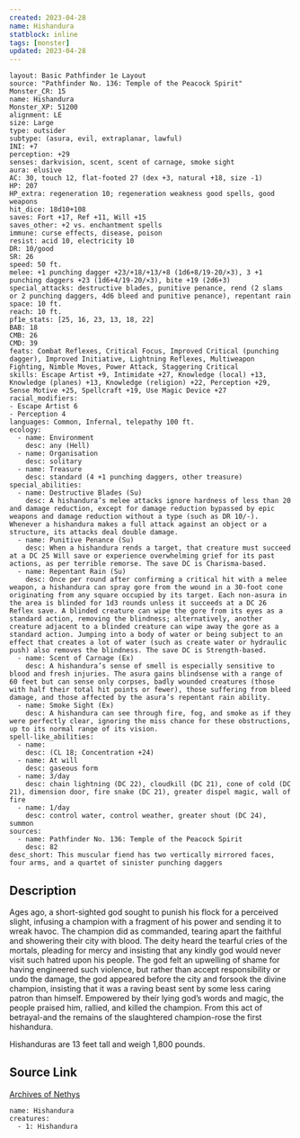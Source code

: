 ```yaml
---
created: 2023-04-28
name: Hishandura
statblock: inline
tags: [monster]
updated: 2023-04-28
---
```

```statblock
layout: Basic Pathfinder 1e Layout
source: "Pathfinder No. 136: Temple of the Peacock Spirit"
Monster_CR: 15
name: Hishandura
Monster_XP: 51200
alignment: LE
size: Large
type: outsider
subtype: (asura, evil, extraplanar, lawful)
INI: +7
perception: +29
senses: darkvision, scent, scent of carnage, smoke sight
aura: elusive
AC: 30, touch 12, flat-footed 27 (dex +3, natural +18, size -1)
HP: 207
HP_extra: regeneration 10; regeneration weakness good spells, good weapons
hit_dice: 18d10+108
saves: Fort +17, Ref +11, Will +15
saves_other: +2 vs. enchantment spells
immune: curse effects, disease, poison
resist: acid 10, electricity 10
DR: 10/good
SR: 26
speed: 50 ft.
melee: +1 punching dagger +23/+18/+13/+8 (1d6+8/19-20/×3), 3 +1 punching daggers +23 (1d6+4/19-20/×3), bite +19 (2d6+3)
special_attacks: destructive blades, punitive penance, rend (2 slams or 2 punching daggers, 4d6 bleed and punitive penance), repentant rain
space: 10 ft.
reach: 10 ft.
pf1e_stats: [25, 16, 23, 13, 18, 22]
BAB: 18
CMB: 26
CMD: 39
feats: Combat Reflexes, Critical Focus, Improved Critical (punching dagger), Improved Initiative, Lightning Reflexes, Multiweapon Fighting, Nimble Moves, Power Attack, Staggering Critical
skills: Escape Artist +9, Intimidate +27, Knowledge (local) +13, Knowledge (planes) +13, Knowledge (religion) +22, Perception +29, Sense Motive +25, Spellcraft +19, Use Magic Device +27
racial_modifiers:
- Escape Artist 6
- Perception 4
languages: Common, Infernal, telepathy 100 ft.
ecology:
  - name: Environment
    desc: any (Hell)
  - name: Organisation
    desc: solitary
  - name: Treasure
    desc: standard (4 +1 punching daggers, other treasure)
special_abilities:
  - name: Destructive Blades (Su)
    desc: A hishandura’s melee attacks ignore hardness of less than 20 and damage reduction, except for damage reduction bypassed by epic weapons and damage reduction without a type (such as DR 10/-). Whenever a hishandura makes a full attack against an object or a structure, its attacks deal double damage.
  - name: Punitive Penance (Su)
    desc: When a hishandura rends a target, that creature must succeed at a DC 25 Will save or experience overwhelming grief for its past actions, as per terrible remorse. The save DC is Charisma-based.
  - name: Repentant Rain (Su)
    desc: Once per round after confirming a critical hit with a melee weapon, a hishandura can spray gore from the wound in a 30-foot cone originating from any square occupied by its target. Each non-asura in the area is blinded for 1d3 rounds unless it succeeds at a DC 26 Reflex save. A blinded creature can wipe the gore from its eyes as a standard action, removing the blindness; alternatively, another creature adjacent to a blinded creature can wipe away the gore as a standard action. Jumping into a body of water or being subject to an effect that creates a lot of water (such as create water or hydraulic push) also removes the blindness. The save DC is Strength-based.
  - name: Scent of Carnage (Ex)
    desc: A hishandura’s sense of smell is especially sensitive to blood and fresh injuries. The asura gains blindsense with a range of 60 feet but can sense only corpses, badly wounded creatures (those with half their total hit points or fewer), those suffering from bleed damage, and those affected by the asura’s repentant rain ability.
  - name: Smoke Sight (Ex)
    desc: A hishandura can see through fire, fog, and smoke as if they were perfectly clear, ignoring the miss chance for these obstructions, up to its normal range of its vision.
spell-like_abilities:
  - name:
    desc: (CL 18; Concentration +24)
  - name: At will
    desc: gaseous form
  - name: 3/day
    desc: chain lightning (DC 22), cloudkill (DC 21), cone of cold (DC 21), dimension door, fire snake (DC 21), greater dispel magic, wall of fire
  - name: 1/day
    desc: control water, control weather, greater shout (DC 24), summon
sources:
  - name: Pathfinder No. 136: Temple of the Peacock Spirit
    desc: 82
desc_short: This muscular fiend has two vertically mirrored faces, four arms, and a quartet of sinister punching daggers
```
## Description
Ages ago, a short-sighted god sought to punish his flock for a perceived slight, infusing a champion with a fragment of his power and sending it to wreak havoc. The champion did as commanded, tearing apart the faithful and showering their city with blood. The deity heard the tearful cries of the mortals, pleading for mercy and insisting that any kindly god would never visit such hatred upon his people. The god felt an upwelling of shame for having engineered such violence, but rather than accept responsibility or undo the damage, the god appeared before the city and forsook the divine champion, insisting that it was a raving beast sent by some less caring patron than himself. Empowered by their lying god’s words and magic, the people praised him, rallied, and killed the champion. From this act of betrayal-and the remains of the slaughtered champion-rose the first hishandura.

 Hishanduras are 13 feet tall and weigh 1,800 pounds.
## Source Link
[Archives of Nethys](https://aonprd.com/MonsterDisplay.aspx?ItemName=Hishandura)
```encounter-table
name: Hishandura
creatures:
  - 1: Hishandura
```
